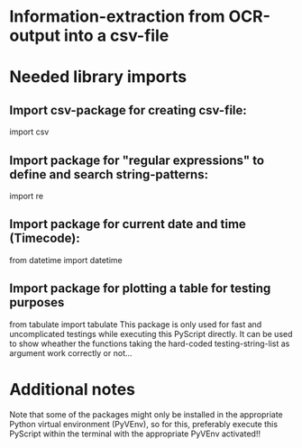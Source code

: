# Information-extraction from OCR-output into a csv-file

# Needed library imports
## Import csv-package for creating csv-file:
import csv

## Import package for "regular expressions" to define and search string-patterns:
import re

## Import package for current date and time (Timecode):
from datetime import datetime

## Import package for plotting a table for testing purposes
from tabulate import tabulate 
This package is only used for fast and uncomplicated testings while executing this PyScript directly. 
It can be used to show wheather the functions taking the hard-coded testing-string-list as argument work correctly or not... 

# Additional notes
Note that some of the packages might only be installed in the appropriate Python virtual environment (PyVEnv), so for this,  preferably execute this PyScript within the terminal with the appropriate PyVEnv activated!!


